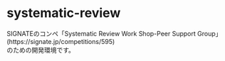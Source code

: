 # systematic-review
<p>SIGNATEのコンペ「Systematic Review Work Shop-Peer Support Group」<br>(https://signate.jp/competitions/595)<br>
のための開発環境です。
